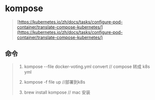 # kompose

> [https://kubernetes.io/zh/docs/tasks/configure-pod-container/translate-compose-kubernetes/](https://kubernetes.io/zh/docs/tasks/configure-pod-container/translate-compose-kubernetes/)

## 命令

> 1. kompose --file docker-voting.yml convert // compose 转成 k8s yml
> 2. kompose -f file up   //部署到k8s
>
> 3.  brew install kompose   // mac 安装






